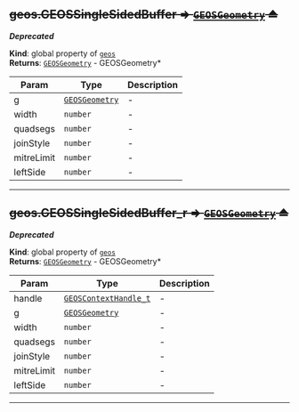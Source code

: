 <a name="exp_module_geos--geos.GEOSSingleSidedBuffer"></a>

## ~~geos.GEOSSingleSidedBuffer ⇒ [<code>GEOSGeometry</code>](/typedefs-enums/typedefs-enums.html#GEOSGeometry) ⏏~~
***Deprecated***

**Kind**: global property of [<code>geos</code>](/typedefs-enums/typedefs-enums.html#module_geos)  
**Returns**: [<code>GEOSGeometry</code>](/typedefs-enums/typedefs-enums.html#GEOSGeometry) - GEOSGeometry*  

| Param | Type | Description |
| --- | --- | --- |
| g | [<code>GEOSGeometry</code>](/typedefs-enums/typedefs-enums.html#GEOSGeometry) | - |
| width | <code>number</code> | - |
| quadsegs | <code>number</code> | - |
| joinStyle | <code>number</code> | - |
| mitreLimit | <code>number</code> | - |
| leftSide | <code>number</code> | - |


---
<a name="exp_module_geos--geos.GEOSSingleSidedBuffer_r"></a>

## ~~geos.GEOSSingleSidedBuffer\_r ⇒ [<code>GEOSGeometry</code>](/typedefs-enums/typedefs-enums.html#GEOSGeometry) ⏏~~
***Deprecated***

**Kind**: global property of [<code>geos</code>](/typedefs-enums/typedefs-enums.html#module_geos)  
**Returns**: [<code>GEOSGeometry</code>](/typedefs-enums/typedefs-enums.html#GEOSGeometry) - GEOSGeometry*  

| Param | Type | Description |
| --- | --- | --- |
| handle | [<code>GEOSContextHandle\_t</code>](/typedefs-enums/typedefs-enums.html#GEOSContextHandle_t) | - |
| g | [<code>GEOSGeometry</code>](/typedefs-enums/typedefs-enums.html#GEOSGeometry) | - |
| width | <code>number</code> | - |
| quadsegs | <code>number</code> | - |
| joinStyle | <code>number</code> | - |
| mitreLimit | <code>number</code> | - |
| leftSide | <code>number</code> | - |


---
